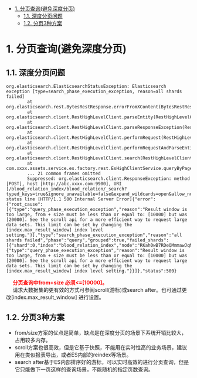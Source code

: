 
<!-- TOC -->

- [1. 分页查询(避免深度分页)](#1-分页查询避免深度分页)
    - [1.1. 深度分页问题](#11-深度分页问题)
    - [1.2. 分页3种方案](#12-分页3种方案)

<!-- /TOC -->


# 1. 分页查询(避免深度分页)  

<!--
https://mp.weixin.qq.com/s/BmgvAHJBoLVPlRDbDPppdg
https://www.cnblogs.com/jpfss/p/10815206.html

https://blog.csdn.net/pony_maggie/article/details/105478557
https://www.cnblogs.com/hello-shf/p/11543453.html
https://mp.weixin.qq.com/s/RhkLwO1X28gIbrXGH_Cl5g

三种分页方式
https://mp.weixin.qq.com/s/3sJajydXPmfLP3KXMs0Gmw

-->

## 1.1. 深度分页问题
```
org.elasticsearch.ElasticsearchStatusException: Elasticsearch exception [type=search_phase_execution_exception, reason=all shards failed]
        at org.elasticsearch.rest.BytesRestResponse.errorFromXContent(BytesRestResponse.java:177)
        at org.elasticsearch.client.RestHighLevelClient.parseEntity(RestHighLevelClient.java:618)
        at org.elasticsearch.client.RestHighLevelClient.parseResponseException(RestHighLevelClient.java:594)
        at org.elasticsearch.client.RestHighLevelClient.performRequest(RestHighLevelClient.java:501)
        at org.elasticsearch.client.RestHighLevelClient.performRequestAndParseEntity(RestHighLevelClient.java:474)
        at org.elasticsearch.client.RestHighLevelClient.search(RestHighLevelClient.java:391)
        at com.xxxx.assets.service.es.factory.rest.EsHighClientService.queryByPage(EsHighClientService.java:82)
        ... 21 common frames omitted
        Suppressed: org.elasticsearch.client.ResponseException: method [POST], host [http://abc.xxxx.com:9900], URI [/blood_relation_index/blood_relation/_search?typed_keys=true&ignore_unavailable=false&expand_wildcards=open&allow_no_indices=true&search_type=dfs_query_then_fetch&batched_reduce_size=512], status line [HTTP/1.1 500 Internal Server Error]{"error":{"root_cause":[{"type":"query_phase_execution_exception","reason":"Result window is too large, from + size must be less than or equal to: [10000] but was [20000]. See the scroll api for a more efficient way to request large data sets. This limit can be set by changing the [index.max_result_window] index level setting."}],"type":"search_phase_execution_exception","reason":"all shards failed","phase":"query","grouped":true,"failed_shards":[{"shard":0,"index":"blood_relation_index","node":"RKah0wB7RDeQMmmawJqMHA","reason":{"type":"query_phase_execution_exception","reason":"Result window is too large, from + size must be less than or equal to: [10000] but was [20000]. See the scroll api for a more efficient way to request large data sets. This limit can be set by changing the [index.max_result_window] index level setting."}}]},"status":500}
```

&emsp; **<font color = "red">分页查询中from+size 必须<=\[10000]。</font>**  
&emsp; 请求大数据集的更有效的方式可参阅scroll(游标)或search after。也可通过更改\[index.max_result_window] 进行设置。  

## 1.2. 分页3种方案

* from/size方案的优点是简单，缺点是在深度分页的场景下系统开销比较大，占用较多内存。  
* scroll方案也很高效，但是它基于快照，不能用在实时性高的业务场景，建议用在类似报表导出，或者ES内部的reindex等场景。  
* search after基于ES内部排序好的游标，可以实时高效的进行分页查询，但是它只能做下一页这样的查询场景，不能随机的指定页数查询。  